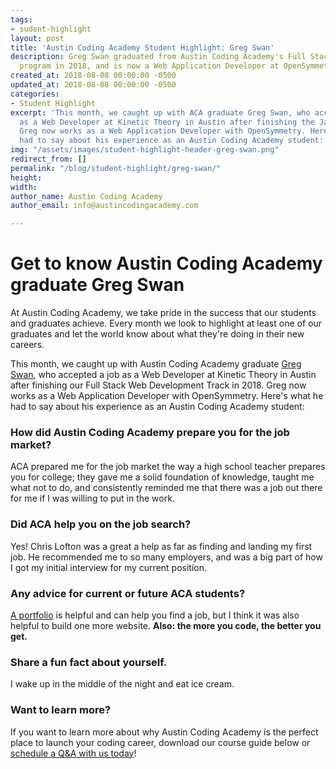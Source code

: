 ```yaml
---
tags:
- sudent-highlight
layout: post
title: 'Austin Coding Academy Student Highlight: Greg Swan'
description: Greg Swan graduated from Austin Coding Academy's Full Stack Web Development
  program in 2018, and is now a Web Application Developer at OpenSymmetry.
created_at: 2018-08-08 00:00:00 -0500
updated_at: 2018-08-08 00:00:00 -0500
categories:
- Student Highlight
excerpt: 'This month, we caught up with ACA graduate Greg Swan, who accepted a job
  as a Web Developer at Kinetic Theory in Austin after finishing the JavaScript track.
  Greg now works as a Web Application Developer with OpenSymmetry. Here''s what he
  had to say about his experience as an Austin Coding Academy student:'
img: "/assets/images/student-highlight-header-greg-swan.png"
redirect_from: []
permalink: "/blog/student-highlight/greg-swan/"
height: 
width: 
author_name: Austin Coding Academy
author_email: info@austincodingacademy.com

---
```

# Get to know Austin Coding Academy graduate Greg Swan

At Austin Coding Academy, we take pride in the success that our students and graduates achieve. Every month we look to highlight at least one of our graduates and let the world know about what they're doing in their new careers.

This month, we caught up with Austin Coding Academy graduate [Greg Swan](), who accepted a job as a Web Developer at Kinetic Theory in Austin after finishing our Full Stack Web Development Track in 2018. Greg now works as a Web Application Developer with OpenSymmetry. Here's what he had to say about his experience as an Austin Coding Academy student:

### How did Austin Coding Academy prepare you for the job market?

ACA prepared me for the job market the way a high school teacher prepares you for college; they gave me a solid foundation of knowledge, taught me what not to do, and consistently reminded me that there was a job out there for me if I was willing to put in the work.

### Did ACA help you on the job search?

Yes! Chris Lofton was a great a help as far as finding and landing my first job. He recommended me to so many employers, and was a big part of how I got my initial interview for my current position.

### Any advice for current or future ACA students?

[A portfolio](https://gcswan.github.io/Resume/) is helpful and can help you find a job, but I think it was also helpful to build one more website. **Also: the more you code, the better you get.**

### Share a fun fact about yourself.

I wake up in the middle of the night and eat ice cream.

### Want to learn more?

If you want to learn more about why Austin Coding Academy is the perfect place to launch your coding career, download our course guide below or [schedule a Q&A with us today](https://acaappointment.acuityscheduling.com/schedule.php?appointmentType=1406673)!